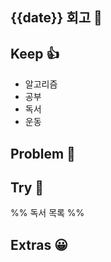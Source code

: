 ## {{date}} 회고 💬

## Keep 👍
- 알고리즘
- 공부
- 독서
- 운동

## Problem 🤢

## Try 🧚

%% 독서 목록 %%

## Extras 😀



